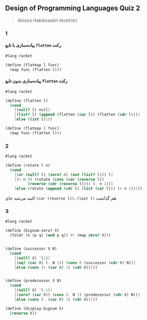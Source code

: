 ## Design of Programming Languages Quiz 2
> Alireza Habibzadeh `99109393`

### ‍1

#### پیاده‌سازی با تابع `flatten` رکت

```scheme
#lang racket

(define (flatmap l func)
  (map func (flatten l)))

```

#### پیاده‌سازی بدون تابع `flatten` رکت

```scheme
#lang racket

(define (flatten l)
  (cond
    [(null? l) null]
    [(list? l) (append (flatten (car l)) (flatten (cdr l)))]
    [else (list l)]))

(define (flatmap l func)
  (map func (flatten l)))

```

### 2

```scheme
#lang racket

(define (rotate l n)
  (cond
    [(or (null? l) (zero? n) (not (list? l))) l]
    [(> n 0) (rotate (cons (car (reverse l)) 
          (reverse (cdr (reverse l)))) (- n 1))]
    [else (rotate (append (cdr l) (list (car l))) (+ n 1))]))
```

البته می‌شد جای `(car (reverse l))`، `(last l)` هم گذاشت.

### 3

```scheme
#lang racket

(define (bignum-zero? X)
  (foldr (λ (p q) (and p q)) #t (map zero? X)))


(define (successor X N)
  (cond
    [(null? X) '(1)]
    [(eq? (car X) (- N 1)) (cons 0 (successor (cdr X) N))]
    [else (cons (+ (car X) 1) (cdr X))]))


(define (predecessor X N)
  (cond
    [(null? X) '(-1)]
    [(zero? (car X)) (cons (- N 1) (predecessor (cdr X) N))]
    [else (cons (- (car X) 1) (cdr X))]))

(define (display-bignum X)
  (reverse X))
  
```
